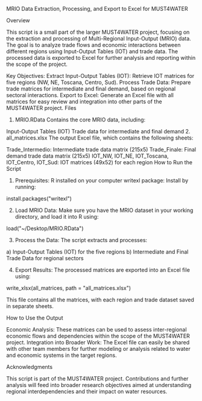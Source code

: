 MRIO Data Extraction, Processing, and Export to Excel for MUST4WATER

Overview

This script is a small part of the larger MUST4WATER project, focusing on the extraction and processing of Multi-Regional Input-Output (MRIO) data. The goal is to analyze trade flows and economic interactions between different regions using Input-Output Tables (IOT) and trade data. The processed data is exported to Excel for further analysis and reporting within the scope of the project.

Key Objectives:
Extract Input-Output Tables (IOT): Retrieve IOT matrices for five regions (NW, NE, Toscana, Centro, Sud).
Process Trade Data: Prepare trade matrices for intermediate and final demand, based on regional sectoral interactions.
Export to Excel: Generate an Excel file with all matrices for easy review and integration into other parts of the MUST4WATER project.
Files

1. MRIO.RData
Contains the core MRIO data, including:

Input-Output Tables (IOT)
Trade data for intermediate and final demand
2. all_matrices.xlsx
The output Excel file, which contains the following sheets:

Trade_Intermedio: Intermediate trade data matrix (215x5)
Trade_Finale: Final demand trade data matrix (215x5)
IOT_NW, IOT_NE, IOT_Toscana, IOT_Centro, IOT_Sud: IOT matrices (49x52) for each region
How to Run the Script

1. Prerequisites:
R installed on your computer
writexl package: Install by running:

install.packages("writexl")

2. Load MRIO Data:
Make sure you have the MRIO dataset in your working directory, and load it into R using:

load("~/Desktop/MRIO.RData")

3. Process the Data:
The script extracts and processes:

a) Input-Output Tables (IOT) for the five regions
b) Intermediate and Final Trade Data for regional sectors

4. Export Results:
The processed matrices are exported into an Excel file using:

write_xlsx(all_matrices, path = "all_matrices.xlsx")

This file contains all the matrices, with each region and trade dataset saved in separate sheets.

How to Use the Output

Economic Analysis: These matrices can be used to assess inter-regional economic flows and dependencies within the scope of the MUST4WATER project.
Integration into Broader Work: The Excel file can easily be shared with other team members for further modeling or analysis related to water and economic systems in the target regions.

Acknowledgments

This script is part of the MUST4WATER project. Contributions and further analysis will feed into broader research objectives aimed at understanding regional interdependencies and their impact on water resources.
